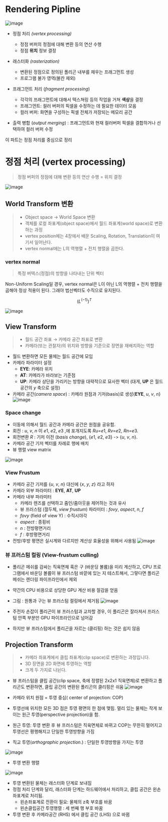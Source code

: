 # Rendering Pipline

![image](https://github.com/user-attachments/assets/a05b5bec-0e32-48a9-b800-679514ffa989)
- 정점 처리 *(vertex processing)*
    - 정점 버퍼의 정점에 대해 변환 등의 연산 수행
    - 정점 **위치** 정보 결정
    
- 래스터화 *(rasterization)*
    - 변환된 정점으로 정의된 폴리곤 내부를 채우는 프래그먼트 생성
    - 프로그램 불가 영역(불칸 제외)

- 프래그먼트 처리 (*fragment processing*)
    - 각각의 프래그먼트에 대해서 텍스쳐링 등의 작업을 거쳐 **색상**을 결정
    - 프래그먼트: 컬러 버퍼의 픽셀을 수정하는 데 필요한 데이터 모음
    - 컬러 버퍼: 화면을 구성하는 픽셀 전체가 저장되는 메모리 공간

- 출력 병합 (*output merging*) : 프래그먼트와 현재 컬러버퍼 픽셀을 결합하거나 선택하여 컬러 버퍼 수정

이 파트는 정점 처리를 중심으로 정리

# 정점 처리 (vertex processing)

> 정점 버퍼의 정점에 대해 변환 등의 연산 수행 = 위치 결정
> 
![image](https://github.com/user-attachments/assets/c57564cb-3f33-48e2-a7f5-b62ffb57c8fb)


## World Transform 변환
> - Object space → World Space 변환
> - 객체를 로컬 좌표계(object space)에서 월드 좌표계(world space)로 변환하는 과정
> - vertex position에는 4장에서 배운 Scaling, Rotation, Translation이 여기서 일어난다.
> - vertex normal에는 L의 역행렬 + 전치 행렬을 곱한다. 

### vertex normal
> 특정 버텍스(정점)의 방향을 나타내는 단위 벡터
> 
Non-Uniform Scaling일 경우, vertex normal은 L이 아닌 L의 역행렬 + 전치 행렬을 곱해야 정상 적용이 된다. 그래야 법선벡터도 수직으로 유지된다.

$$
(L^(-1))^T
$$

![image](https://github.com/user-attachments/assets/fc5759de-18f4-4845-b5ef-d09f76a75774)

## View Transform

> - 월드 공간 좌표 → 카메라 공간 좌표로 변환
> - 카메라(또는 관찰자)의 위치와 방향을 기준으로 장면을 재배치하는 역할

- 월드 변환하면 모든 물체는 월드 공간에 모임
- 카메라 파라미터 설정
    - **EYE**: 카메라 위치
    - **AT**: 카메라가 바라보는 기준점
    - **UP**: 카메라 상단을 가리키는 방향을 대략적으로 묘사한 벡터 (대게, **UP** 은 월드 공간의 *y* 축으로 설정)
- 카메라 공간(*camera space*) : 카메라 원점과 기저(basis)로 생성{**EYE**, *u*, *v*, *n*}
![image](https://github.com/user-attachments/assets/de2a0d4b-e86c-4a9a-9c3a-91b6e6bd1896)


### Space change

- 이동에 의해서 월드 공간과 카메라 공간은 원점을 공유함.
- 회전 : *u*, *v*, *n* 이 *e*1, *e*2, *e*3 ,에 포개지도록 *Ru=e*1, *Rv=e*2, *Rn=e*3.
- 회전변환 *R* : 기저 이전 (*basis change*), {*e*1, *e*2, *e*3} -> {*u*, *v*, *n*}.
- 카메라 공간 기저 벡터를 차례로 행에 배치
- 뷰 행렬 view matrix

![image](https://github.com/user-attachments/assets/bc4ef2c6-9a09-425e-8d04-d04edc019869)


### View Frustum

- 카메라 공간 기저를 {*u*, *v*, *n*} 대신에 {*x*, *y*, *z*} 라고 하자
- 카메라 외부 파라미터 : **EYE**, **AT**, **UP**
- 카메라 내부 파라미터
    - 카메라 렌즈를 선택하고 줌인/줌아웃을 제어하는 것과 유사
    - 뷰 프러스텀 (절두체, *view frustum*) 파라미터 : *fovy*, *aspect*, *n*, *f*
    - *fovy* (field of view Y) : 수직시야각
    - *aspect* : 종횡비
    - *n* : 전방평면거리
    - *f* : 후방평면거리
- 전방/후방 평면은 실시계와 다르지만 계산상 효율성을 위해서 사용됨
![image](https://github.com/user-attachments/assets/5ec3cae7-6ebb-4f02-bf35-acf5cf7f0784)

### 뷰 프러스텀 컬링 (View-frustum culling)

- 폴리곤 메쉬를 감싸는 직육면체 혹은 구 (바운딩 볼륨)을 미리 계산하고, CPU 프로그램에서 바운딩 볼륨이 뷰 프러스텀 바깥에 있는 지 테스트해서, 그렇다면 폴리곤 메쉬는 렌더링 파이프라인에서 제외
- 약간의 CPU 비용으로 상당한 GPU 계산 비용 절감을 얻음
- 그림 : 원통과 구는 뷰 프러스텀 컬링에서 제거됨
![image](https://github.com/user-attachments/assets/1e825362-0e65-47bb-ad3f-bcc0143b1197)

- 주전자 손잡이 폴리곤이 뷰 프러스텀과 교차할 경우, 이 폴리곤은 잘라져서 프러스텀 안쪽 부분만 GPU 파이프라인으로 넘어감
- 하지만 뷰 프러스텀에서 폴리곤을 자르는 (클리핑) 하는 것은 쉽지 않음

## Projection Transform

> - 카메라 좌표계에서 클립 좌표계(clip space)로 변환하는 과정입니다. 
> - 3D 장면을 2D 화면에 투영하는 역할
> - 크게 두 가지로 나뉜다.

- 뷰 프러스텀을 클립 공간(clip space, 축에 정렬된 2x2x1 직육면체)로 변환하고 폴리곤도 변환하면, 클립 공간의 변환된 폴리곤의 클리핑은 쉬움
![image](https://github.com/user-attachments/assets/06ef2d80-3829-47e9-9c23-937867c6df28)

- 카메라 위치 원점 = 투영 중심( center of projection: COP)
- 투영선에 위치한 모든 3D 점은 투영 평면의 한 점에 맺힘. 멀리 있는 물체는 작게 보이는 원근 투영(perspective projection)을 함.
- 원근 투영: 투영 변환 후 뷰 프러스텀은 직육면체로 바뀌고 COP는 무한히 멀어지고 투영선은 평행해지고 단일한 투영방향을 가짐
- 직교 투영(*orthographic projection*.) : 단일한 투영방향을 가지는 투영

![image](https://github.com/user-attachments/assets/37c3cd65-5290-4c5c-9786-f36d55af841b)

- 투영 변환 행렬

![image](https://github.com/user-attachments/assets/c414fd0b-9657-48e9-bd72-a29586a7e7c5)

- 투영 변환된 물체는 래스터화 단계로 보내짐
- 정점 처리 단계와 달리, 래스터화 단계는 하드웨어에서 처리하고, 클립 공간은 왼손좌표계로 처리됨.
    - 왼손좌표계로 전환이 필요: 물체의 z축 부호를 바꿈
    - 왼손클립공간 투영행렬 : 세 번째 행 부호 바꿈
- 투영 변환 후 카메라공간 (RHS) 에서 클립 공간 (LHS) 으로 바뀜

